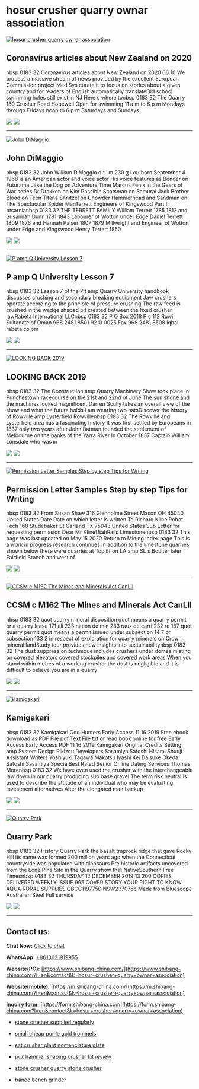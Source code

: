 # hosur crusher quarry ownar association

<a href="https://swt.shibang-china.com/?l=en&img&k=hosur+crusher+quarry+ownar+association" target="_blank">![hosur crusher quarry ownar association](http://static.shibang-china.com/all-800x300/1203.jpg)</a>

## Coronavirus articles about New Zealand on 2020
nbsp 0183 32 Coronavirus articles about New Zealand on 2020 06 10 We process a massive stream of news provided by the excellent European Commission project MediSys curate it to focus on stories about a given country and for readers of English automatically translateOld school swimming holes still exist in NJ Here s where tonbsp 0183 32 The Quarry 180 Crusher Road Hopewell Open for swimming 11 a m to 6 p m Mondays through Fridays noon to 6 p m Saturdays and Sundays


<a href="https://whatsapp.shibangsoft.com/WhatsApp.php" target="_blank" title="WhatsApp">![](http://static.shibang-china.com/icon/whatsapp.png)</a> <a href="https://swt.shibang-china.com/?l=en&icon&k=hosur+crusher+quarry+ownar+association" target="_blank">![](http://static.shibang-china.com/icon/chat-en.png)</a>

---

<a href="https://swt.shibang-china.com/?l=en&img&k=hosur+crusher+quarry+ownar+association" target="_blank">![John DiMaggio](http://static.shibang-china.com/all-800x300/909.jpg)</a>

## John DiMaggio
nbsp 0183 32 John William DiMaggio d ɪ ˈ m 230 ʒ i oʊ born September 4 1968 is an American actor and voice actor His voice features as Bender on Futurama Jake the Dog on Adventure Time Marcus Fenix in the Gears of War series Dr Drakken on Kim Possible Scotsman on Samurai Jack Brother Blood on Teen Titans Shnitzel on Chowder Hammerhead and Sandman on The Spectacular Spider ManTerrett Engineers of Kingswood Part II btsarnianbsp 0183 32 THE TERRETT FAMILY William Terrett 1785 1812 and Susannah Dunn 1781 1843 Labourer of Wotton under Edge Daniel Terrett 1809 1876 and Hannah Palser 1807 1879 Millwright and Engineer of Wotton under Edge and Kingswood Henry Terrett 1850


<a href="https://whatsapp.shibangsoft.com/WhatsApp.php" target="_blank" title="WhatsApp">![](http://static.shibang-china.com/icon/whatsapp.png)</a> <a href="https://swt.shibang-china.com/?l=en&icon&k=hosur+crusher+quarry+ownar+association" target="_blank">![](http://static.shibang-china.com/icon/chat-en.png)</a>

---

<a href="https://swt.shibang-china.com/?l=en&img&k=hosur+crusher+quarry+ownar+association" target="_blank">![P amp Q University Lesson 7](http://static.shibang-china.com/all-800x300/1488.jpg)</a>

## P amp Q University Lesson 7
nbsp 0183 32 Lesson 7 of the Pit amp Quarry University handbook discusses crushing and secondary breaking equipment Jaw crushers operate according to the principle of pressure crushing The raw feed is crushed in the wedge shaped pit created between the fixed crusher jawRabeta International LLCnbsp 0183 32 P O Box 2018 P c 112 Ruwi Sultanate of Oman 968 2481 8501 9210 0025 Fax 968 2481 8508 iqbal rabeta co om


<a href="https://whatsapp.shibangsoft.com/WhatsApp.php" target="_blank" title="WhatsApp">![](http://static.shibang-china.com/icon/whatsapp.png)</a> <a href="https://swt.shibang-china.com/?l=en&icon&k=hosur+crusher+quarry+ownar+association" target="_blank">![](http://static.shibang-china.com/icon/chat-en.png)</a>

---

<a href="https://swt.shibang-china.com/?l=en&img&k=hosur+crusher+quarry+ownar+association" target="_blank">![LOOKING BACK 2019](http://static.shibang-china.com/all-800x300/1053.jpg)</a>

## LOOKING BACK 2019
nbsp 0183 32 The Construction amp Quarry Machinery Show took place in Punchestown racecourse on the 21st and 22nd of June The sun shone and the machines looked magnificent Darren Scully takes an overall view of the show and what the future holds I am wearing two hatsDiscover the history of Rowville amp Lysterfield Rowvillenbsp 0183 32 The Rowville and Lysterfield area has a fascinating history It was first settled by Europeans in 1837 only two years after John Batman founded the settlement of Melbourne on the banks of the Yarra River In October 1837 Captain William Lonsdale who was in


<a href="https://whatsapp.shibangsoft.com/WhatsApp.php" target="_blank" title="WhatsApp">![](http://static.shibang-china.com/icon/whatsapp.png)</a> <a href="https://swt.shibang-china.com/?l=en&icon&k=hosur+crusher+quarry+ownar+association" target="_blank">![](http://static.shibang-china.com/icon/chat-en.png)</a>

---

<a href="https://swt.shibang-china.com/?l=en&img&k=hosur+crusher+quarry+ownar+association" target="_blank">![Permission Letter Samples Step by step Tips for Writing](http://static.shibang-china.com/all-800x300/287.jpg)</a>

## Permission Letter Samples Step by step Tips for Writing
nbsp 0183 32 From Susan Shaw 316 Glenholme Street Mason OH 45040 United States Date  Date on which letter is written To Richard Kline Robot Tech 168 Studebaker St Garland TX 75043 United States Sub Letter for requesting permission Dear Mr KlineUtahRails Limestonenbsp 0183 32 This page was last updated on May 15 2020 Return to Mining Index page This is a work in progress research continues In addition to the limestone quarries shown below there were quarries at Topliff on LA amp SL s Boulter later Fairfield Branch and west of


<a href="https://whatsapp.shibangsoft.com/WhatsApp.php" target="_blank" title="WhatsApp">![](http://static.shibang-china.com/icon/whatsapp.png)</a> <a href="https://swt.shibang-china.com/?l=en&icon&k=hosur+crusher+quarry+ownar+association" target="_blank">![](http://static.shibang-china.com/icon/chat-en.png)</a>

---

<a href="https://swt.shibang-china.com/?l=en&img&k=hosur+crusher+quarry+ownar+association" target="_blank">![CCSM c M162 The Mines and Minerals Act CanLII](http://static.shibang-china.com/all-800x300/1071.jpg)</a>

## CCSM c M162 The Mines and Minerals Act CanLII
nbsp 0183 32 quot quarry mineral disposition quot means a quarry permit or a quarry lease 171 ali 233 nation de min 233 raux de carri 232 re 187 quot quarry permit quot means a permit issued under subsection 14 7 or subsection 133 2 in respect of exploration for quarry minerals on Crown mineral landStudy tour provides new insights into sustainabilitynbsp 0183 32 The dust suppression technique includes crushers under domes misting on covered elevators covered stockpiles and covered work areas When you stand within metres of a working crusher the dust is negligible and it is difficult to believe you are in a quarry


<a href="https://whatsapp.shibangsoft.com/WhatsApp.php" target="_blank" title="WhatsApp">![](http://static.shibang-china.com/icon/whatsapp.png)</a> <a href="https://swt.shibang-china.com/?l=en&icon&k=hosur+crusher+quarry+ownar+association" target="_blank">![](http://static.shibang-china.com/icon/chat-en.png)</a>

---

<a href="https://swt.shibang-china.com/?l=en&img&k=hosur+crusher+quarry+ownar+association" target="_blank">![Kamigakari](http://static.shibang-china.com/all-800x300/1522.jpg)</a>

## Kamigakari
nbsp 0183 32 Kamigakari God Hunters Early Access 11 16 2019 Free ebook download as PDF File pdf Text File txt or read book online for free Early Access Early Access PDF 11 16 2019 Kamigakari Original Credits Setting amp System Design Rikizou Developers Sasamiya Satoshi Hisami Shuuji Assistant Writers Yoshiyuki Tagawa Makotsu Iyashi Kei Daisuke Okeda Satoshi Sasamiya Special﻿Best Rated Senior Online Dating Services Thomas Morenbsp 0183 32 We have even used the crusher with the interchangeable jaw down in our quarry producing sub base gravel The term risk neutral is used to describe the attitude of an individual who may be evaluating investment alternatives After the elongated man backup


<a href="https://whatsapp.shibangsoft.com/WhatsApp.php" target="_blank" title="WhatsApp">![](http://static.shibang-china.com/icon/whatsapp.png)</a> <a href="https://swt.shibang-china.com/?l=en&icon&k=hosur+crusher+quarry+ownar+association" target="_blank">![](http://static.shibang-china.com/icon/chat-en.png)</a>

---

<a href="https://swt.shibang-china.com/?l=en&img&k=hosur+crusher+quarry+ownar+association" target="_blank">![Quarry Park](http://static.shibang-china.com/all-800x300/1144.jpg)</a>

## Quarry Park
nbsp 0183 32 History Quarry Park the basalt traprock ridge that gave Rocky Hill its name was formed 200 million years ago when the Connecticut countryside was populated with dinosaurs Pre historic artifacts uncovered from the Lone Pine Site in the Quarry show that NativeSouthern Free Timesnbsp 0183 32 THURSDAY 12 DECEMBER 2019 13 200 COPIES DELIVERED WEEKLY ISSUE 995 COVER STORY YOUR RIGHT TO KNOW AQUA RURAL SUPPLIES QBCC1197750 NSW237076c Made from Bluescope Australian Steel Full service


<a href="https://whatsapp.shibangsoft.com/WhatsApp.php" target="_blank" title="WhatsApp">![](http://static.shibang-china.com/icon/whatsapp.png)</a> <a href="https://swt.shibang-china.com/?l=en&icon&k=hosur+crusher+quarry+ownar+association" target="_blank">![](http://static.shibang-china.com/icon/chat-en.png)</a>

---
## Contact us:

**Chat Now:** [Click to chat](https://swt.shibang-china.com?l=en&contact&k=hosur+crusher+quarry+ownar+association)

**WhatsApp:**  [+8613621919955](https://whatsapp.shibangsoft.com/WhatsApp.php)

**Website(PC):** [https://www.shibang-china.com/](https://www.shibang-china.com/?l=en&contact&k=hosur+crusher+quarry+ownar+association)

**Website(mobile):** [https://m.shibang-china.com/](https://m.shibang-china.com/?l=en&contact&k=hosur+crusher+quarry+ownar+association)

**Inquiry form:** [https://form.shibang-china.com](https://form.shibang-china.com?l=en&contact&k=hosur+crusher+quarry+ownar+association)

* [stone crusher supplied regularly](../163/stone%20crusher%20supplied%20regularly.md)

* [small cheap por le gold trommels](../165/small%20cheap%20por%20le%20gold%20trommels.md)

* [sat crusher plant nomenclature plate](../167/sat%20crusher%20plant%20nomenclature%20plate.md)

* [pcx hammer shaping crusher kit review](../169/pcx%20hammer%20shaping%20crusher%20kit%20review.md)

* [stone crusher quarry stone crusher](../165/stone%20crusher%20quarry%20stone%20crusher.md)

* [banco bench grinder](../162/banco%20bench%20grinder.md)